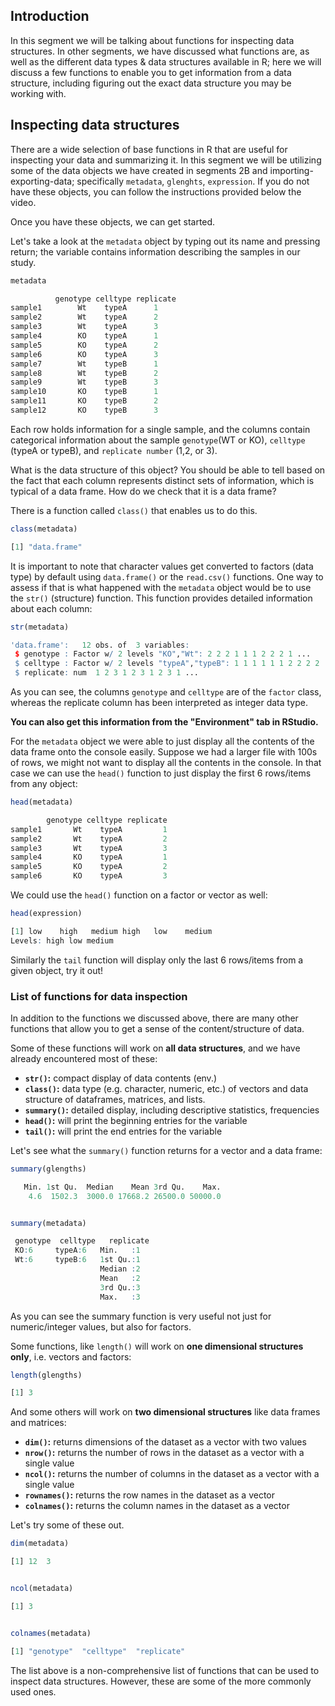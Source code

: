 ## Introduction

In this segment we will be talking about functions for inspecting data structures. In other segments, we have discussed what functions are, as well as the different data types & data structures available in R; here we will discuss a few functions to enable you to get information from a data structure, including figuring out the exact data structure you may be working with.

## Inspecting data structures

There are a wide selection of base functions in R that are useful for inspecting your data and summarizing it. In this segment we will be utilizing some of the data objects we have created in segments 2B and importing-exporting-data; specifically `metadata`, `glenghts`, `expression`. If you do not have these objects, you can follow the instructions provided below the video. 

Once you have these objects, we can get started.

Let's take a look at the `metadata` object by typing out its name and pressing return; the variable contains information describing the samples in our study. 

```r
metadata

          genotype celltype replicate
sample1        Wt    typeA		1
sample2        Wt    typeA		2
sample3        Wt    typeA		3
sample4        KO    typeA		1
sample5        KO    typeA		2
sample6        KO    typeA		3
sample7        Wt    typeB		1
sample8        Wt    typeB		2
sample9        Wt    typeB		3
sample10       KO    typeB		1
sample11       KO    typeB		2
sample12       KO    typeB		3

```
Each row holds information for a single sample, and the columns contain categorical information about the sample `genotype`(WT or KO), `celltype` (typeA or typeB), and `replicate number` (1,2, or 3).

What is the data structure of this object? You should be able to tell based on the fact that each column represents distinct sets of information, which is typical of a data frame. How do we check that it is a data frame?

There is a function called `class()` that enables us to do this.

```r
class(metadata)

[1] "data.frame"
```

It is important to note that character values get converted to factors (data type) by default using `data.frame()` or the `read.csv()` functions. One way to assess if that is what happened with the `metadata` object would be to use the `str()` (structure) function. This function provides detailed information about each column:


```r
str(metadata)

'data.frame':	12 obs. of  3 variables:
 $ genotype : Factor w/ 2 levels "KO","Wt": 2 2 2 1 1 1 2 2 2 1 ...
 $ celltype : Factor w/ 2 levels "typeA","typeB": 1 1 1 1 1 1 2 2 2 2 ...
 $ replicate: num  1 2 3 1 2 3 1 2 3 1 ...
```

As you can see, the columns `genotype` and `celltype` are of the `factor` class, whereas the replicate column has been interpreted as integer data type.

__You can also get this information from the "Environment" tab in RStudio.__

For the `metadata` object we were able to just display all the contents of the data frame onto the console easily. Suppose we had a larger file with 100s of rows, we might not want to display all the contents in the console. In that case we can use the `head()` function to just display the first 6 rows/items from any object:

```r
head(metadata)

        genotype celltype replicate
sample1       Wt    typeA         1
sample2       Wt    typeA         2
sample3       Wt    typeA         3
sample4       KO    typeA         1
sample5       KO    typeA         2
sample6       KO    typeA         3
```

We could use the `head()` function on a factor or vector as well:

```r
head(expression)

[1] low    high   medium high   low    medium
Levels: high low medium
```

Similarly the `tail` function will display only the last 6 rows/items from a given object, try it out!


### List of functions for data inspection

In addition to the functions we discussed above, there are many other functions that allow you to get a sense of the content/structure of data. 

Some of these functions will work on **all data structures**, and we have already encountered most of these:
- **`str()`:** compact display of data contents (env.)
- **`class()`:** data type (e.g. character, numeric, etc.) of vectors and data structure of dataframes, matrices, and lists.
- **`summary()`:** detailed display, including descriptive statistics, frequencies
- **`head()`:** will print the beginning entries for the variable
- **`tail()`:** will print the end entries for the variable

Let's see what the `summary()` function returns for a vector and a data frame:

```r
summary(glengths)

   Min. 1st Qu.  Median    Mean 3rd Qu.    Max. 
    4.6  1502.3  3000.0 17668.2 26500.0 50000.0 


summary(metadata)

 genotype  celltype   replicate
 KO:6     typeA:6   Min.   :1  
 Wt:6     typeB:6   1st Qu.:1  
                    Median :2  
                    Mean   :2  
                    3rd Qu.:3  
                    Max.   :3  
```

As you can see the summary function is very useful not just for numeric/integer values, but also for factors.

Some functions, like `length()` will work on **one dimensional structures only**, i.e. vectors and factors:

```r
length(glengths)

[1] 3
```

And some others will work on **two dimensional structures** like data frames and matrices:

- **`dim()`:** returns dimensions of the dataset as a vector with two values
- **`nrow()`:** returns the number of rows in the dataset as a vector with a single value
- **`ncol()`:** returns the number of columns in the dataset as a vector with a single value
- **`rownames()`:** returns the row names in the dataset as a vector
- **`colnames()`:** returns the column names in the dataset as a vector

Let's try some of these out.

```r
dim(metadata)

[1] 12  3


ncol(metadata)

[1] 3


colnames(metadata)

[1] "genotype"  "celltype"  "replicate"
```

The list above is a non-comprehensive list of functions that can be used to inspect data structures. However, these are some of the more commonly used ones.
